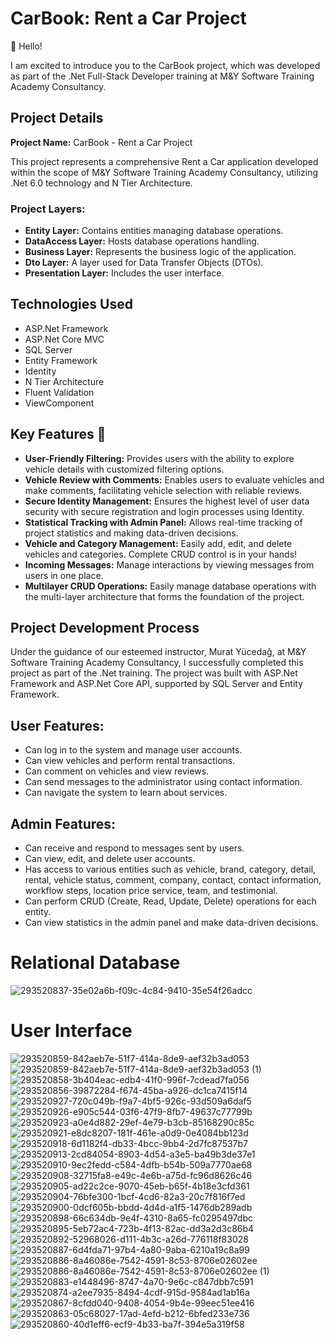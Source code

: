 # CarBook: Rent a Car Project

🚀 Hello!

I am excited to introduce you to the CarBook project, which was developed as part of the .Net Full-Stack Developer training at M&Y Software Training Academy Consultancy.

## Project Details

**Project Name:** CarBook - Rent a Car Project

This project represents a comprehensive Rent a Car application developed within the scope of M&Y Software Training Academy Consultancy, utilizing .Net 6.0 technology and N Tier Architecture.

### Project Layers:

- **Entity Layer:** Contains entities managing database operations.
- **DataAccess Layer:** Hosts database operations handling.
- **Business Layer:** Represents the business logic of the application.
- **Dto Layer:** A layer used for Data Transfer Objects (DTOs).
- **Presentation Layer:** Includes the user interface.

## Technologies Used

- ASP.Net Framework
- ASP.Net Core MVC
- SQL Server
- Entity Framework
- Identity
- N Tier Architecture
- Fluent Validation
- ViewComponent

## Key Features 🌟

- **User-Friendly Filtering:** Provides users with the ability to explore vehicle details with customized filtering options.
- **Vehicle Review with Comments:** Enables users to evaluate vehicles and make comments, facilitating vehicle selection with reliable reviews.
- **Secure Identity Management:** Ensures the highest level of user data security with secure registration and login processes using Identity.
- **Statistical Tracking with Admin Panel:** Allows real-time tracking of project statistics and making data-driven decisions.
- **Vehicle and Category Management:** Easily add, edit, and delete vehicles and categories. Complete CRUD control is in your hands!
- **Incoming Messages:** Manage interactions by viewing messages from users in one place.
- **Multilayer CRUD Operations:** Easily manage database operations with the multi-layer architecture that forms the foundation of the project.

## Project Development Process

Under the guidance of our esteemed instructor, Murat Yücedağ, at M&Y Software Training Academy Consultancy, I successfully completed this project as part of the .Net training. The project was built with ASP.Net Framework and ASP.Net Core API, supported by SQL Server and Entity Framework.

## User Features:

- Can log in to the system and manage user accounts.
- Can view vehicles and perform rental transactions.
- Can comment on vehicles and view reviews.
- Can send messages to the administrator using contact information.
- Can navigate the system to learn about services.

## Admin Features:

- Can receive and respond to messages sent by users.
- Can view, edit, and delete user accounts.
- Has access to various entities such as vehicle, brand, category, detail, rental, vehicle status, comment, company, contact, contact information, workflow steps, location price service, team, and testimonial.
- Can perform CRUD (Create, Read, Update, Delete) operations for each entity.
- Can view statistics in the admin panel and make data-driven decisions.



# Relational Database
![293520837-35e02a6b-f09c-4c84-9410-35e54f26adcc](https://github.com/kkelesyusuf23/MyCarBook/assets/148692615/a65b9720-8522-45cf-a90a-500834a13752)


# User Interface
![293520859-842aeb7e-51f7-414a-8de9-aef32b3ad053](https://github.com/kkelesyusuf23/MyCarBook/assets/148692615/8ad10fa2-fe37-4b48-8353-185cf3308d77)
![293520859-842aeb7e-51f7-414a-8de9-aef32b3ad053 (1)](https://github.com/kkelesyusuf23/MyCarBook/assets/148692615/0c169f5c-c4dd-4fa8-a401-4abd0d5c7ecc)
![293520858-3b404eac-edb4-41f0-996f-7cdead7fa056](https://github.com/kkelesyusuf23/MyCarBook/assets/148692615/d148c740-5bf0-4cdf-8234-1d3aefbd515f)
![293520856-39872284-f674-45ba-a926-dc1ca7415f14](https://github.com/kkelesyusuf23/MyCarBook/assets/148692615/03ccde66-3daf-436a-95b0-c9f468b2d6d9)
![293520927-720c049b-f9a7-4bf5-926c-93d509a6daf5](https://github.com/kkelesyusuf23/MyCarBook/assets/148692615/a85bc2a2-49bf-445f-b36d-8bec318079eb)
![293520926-e905c544-03f6-47f9-8fb7-49637c77799b](https://github.com/kkelesyusuf23/MyCarBook/assets/148692615/dc9e36fc-a3e8-4d0f-b425-5519dcaa2671)
![293520923-a0e4d882-29ef-4e79-b3cb-85168290c85c](https://github.com/kkelesyusuf23/MyCarBook/assets/148692615/0fa2c088-0f26-46b5-8cb6-46ea6e66f503)
![293520921-e8dc8207-181f-461e-a0d9-0e4084bb123d](https://github.com/kkelesyusuf23/MyCarBook/assets/148692615/eb5c622f-6a12-4cd6-9363-6cd11185faf0)
![293520918-6d1182f4-db33-4bcc-9bb4-2d7fc87537b7](https://github.com/kkelesyusuf23/MyCarBook/assets/148692615/a4489eb4-168b-41de-b535-bb8f763edc07)
![293520913-2cd84054-8903-4d54-a3e5-ba49b3de37e1](https://github.com/kkelesyusuf23/MyCarBook/assets/148692615/b9576cda-88a6-433b-b66a-348cd2159720)
![293520910-9ec2fedd-c584-4dfb-b54b-509a7770ae68](https://github.com/kkelesyusuf23/MyCarBook/assets/148692615/7e636bea-e752-4598-b7ca-ae2c7d9a2027)
![293520908-32715fa8-e49c-4e6b-a75d-fc96d8626c46](https://github.com/kkelesyusuf23/MyCarBook/assets/148692615/9a8418a8-d536-4fb7-82f5-ccb779666b2a)
![293520905-ad22c2ce-9070-45eb-b65f-4b18e3cfd361](https://github.com/kkelesyusuf23/MyCarBook/assets/148692615/3983939a-6d59-43c2-97fd-1365f93635a1)
![293520904-76bfe300-1bcf-4cd6-82a3-20c7f816f7ed](https://github.com/kkelesyusuf23/MyCarBook/assets/148692615/38167677-1b9f-4b14-97e6-a901b5cd295a)
![293520900-0dcf605b-bbdd-4d4d-a1f5-1476db289adb](https://github.com/kkelesyusuf23/MyCarBook/assets/148692615/5fa99f12-2874-403e-a981-9a7acf39d5a1)
![293520898-66c634db-9e4f-4310-8a65-fc0295497dbc](https://github.com/kkelesyusuf23/MyCarBook/assets/148692615/0402fcf5-3b8c-4f65-9614-757bc78a703f)
![293520895-5eb72ac4-723b-4f13-82ac-dd3a2d3c86b4](https://github.com/kkelesyusuf23/MyCarBook/assets/148692615/f24458a2-9f5c-47ee-b008-d68c6e8cc254)
![293520892-52968026-d111-4b3c-a26d-776118f83028](https://github.com/kkelesyusuf23/MyCarBook/assets/148692615/f965a235-8fff-4ba3-84be-b0085b196d43)
![293520887-6d4fda71-97b4-4a80-9aba-6210a19c8a99](https://github.com/kkelesyusuf23/MyCarBook/assets/148692615/8c7f0387-49f8-41fb-bdb7-45ab10787122)
![293520886-8a46086e-7542-4591-8c53-8706e02602ee](https://github.com/kkelesyusuf23/MyCarBook/assets/148692615/ca733fcd-7eac-466c-b723-0be8d7deca22)
![293520886-8a46086e-7542-4591-8c53-8706e02602ee (1)](https://github.com/kkelesyusuf23/MyCarBook/assets/148692615/04e43167-7a58-4a50-8734-64eade12fa06)
![293520883-e1448496-8747-4a70-9e6c-c847dbb7c591](https://github.com/kkelesyusuf23/MyCarBook/assets/148692615/b57c2556-90f8-487d-89c0-5818dad7b0c5)
![293520874-a2ee7935-8494-4cdf-915d-9584ad1ab16a](https://github.com/kkelesyusuf23/MyCarBook/assets/148692615/53473ff6-7deb-4734-85e8-01dac220bf60)
![293520867-8cfdd040-9408-4054-9b4e-99eec51ee416](https://github.com/kkelesyusuf23/MyCarBook/assets/148692615/62494629-e992-41a1-a921-f8ac30e00b6e)
![293520863-05c68027-17ad-4efd-b212-6bfed233e736](https://github.com/kkelesyusuf23/MyCarBook/assets/148692615/1c91dcc0-6c5f-4930-9ce7-07bc25608e35)
![293520860-40d1eff6-ecf9-4b33-ba7f-394e5a319f58](https://github.com/kkelesyusuf23/MyCarBook/assets/148692615/4ccd4c24-4091-4326-97d1-39372e69af78)



































